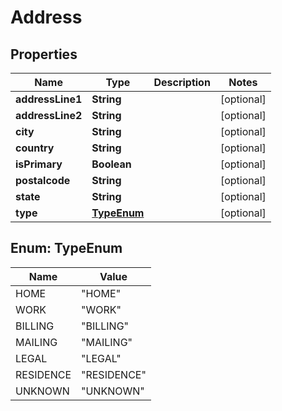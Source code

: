 
# Address

## Properties
Name | Type | Description | Notes
------------ | ------------- | ------------- | -------------
**addressLine1** | **String** |  |  [optional]
**addressLine2** | **String** |  |  [optional]
**city** | **String** |  |  [optional]
**country** | **String** |  |  [optional]
**isPrimary** | **Boolean** |  |  [optional]
**postalcode** | **String** |  |  [optional]
**state** | **String** |  |  [optional]
**type** | [**TypeEnum**](#TypeEnum) |  |  [optional]


<a name="TypeEnum"></a>
## Enum: TypeEnum
Name | Value
---- | -----
HOME | &quot;HOME&quot;
WORK | &quot;WORK&quot;
BILLING | &quot;BILLING&quot;
MAILING | &quot;MAILING&quot;
LEGAL | &quot;LEGAL&quot;
RESIDENCE | &quot;RESIDENCE&quot;
UNKNOWN | &quot;UNKNOWN&quot;



